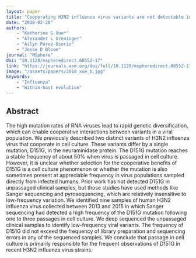 ```yaml
---
layout: paper
title: "Cooperating H3N2 influenza virus variants are not detectable in primary clinical samples"
date: "2018-02-28"
authors: 
    - "Katherine S Xue*"
    - "Alexander L Greninger"
    - "Ailyn Pérez-Osorio"
    - "Jesse D Bloom"
journal: "MSphere"
doi: "10.1128/mspheredirect.00552-17"
link: "https://journals.asm.org/doi/full/10.1128/mspheredirect.00552-17"
image: "/assets/papers/2018_xue_b.jpg"
keywords:
    - "Influenza"
    - "Within-host evolution"
---
```


## Abstract

The high mutation rates of RNA viruses lead to rapid genetic diversification, which can enable cooperative interactions between variants in a viral population. We previously described two distinct variants of H3N2 influenza virus that cooperate in cell culture. These variants differ by a single mutation, D151G, in the neuraminidase protein. The D151G mutation reaches a stable frequency of about 50% when virus is passaged in cell culture. However, it is unclear whether selection for the cooperative benefits of D151G is a cell culture phenomenon or whether the mutation is also sometimes present at appreciable frequency in virus populations sampled directly from infected humans. Prior work has not detected D151G in unpassaged clinical samples, but those studies have used methods like Sanger sequencing and pyrosequencing, which are relatively insensitive to low-frequency variation. We identified nine samples of human H3N2 influenza virus collected between 2013 and 2015 in which Sanger sequencing had detected a high frequency of the D151G mutation following one to three passages in cell culture. We deep sequenced the unpassaged clinical samples to identify low-frequency viral variants. The frequency of D151G did not exceed the frequency of library preparation and sequencing errors in any of the sequenced samples. We conclude that passage in cell culture is primarily responsible for the frequent observations of D151G in recent H3N2 influenza virus strains.
